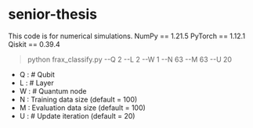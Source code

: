 # senior-thesis

This code is for numerical simulations. 
NumPy == 1.21.5
PyTorch == 1.12.1
Qiskit == 0.39.4
> python frax_classify.py --Q 2 --L 2 --W 1 --N 63 --M 63 --U 20

- Q : # Qubit
- L : # Layer
- W : # Quantum node
- N : Training data size (default = 100)
- M : Evaluation data size (default = 100)
- U : # Update iteration (default = 20)
